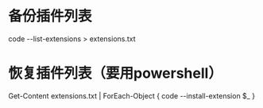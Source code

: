 # 备份插件列表
code --list-extensions > extensions.txt

# 恢复插件列表（要用powershell）
Get-Content extensions.txt | ForEach-Object { code --install-extension $_ }